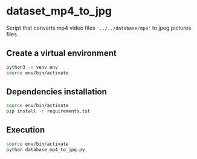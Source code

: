 # dataset_mp4_to_jpg
Script that converts mp4 video files `'../../database/mp4'` to jpeg pictures files.

## Create a virtual environment
```bash
python3 -m venv env
source env/bin/activate
```

## Dependencies installation
```bash
source env/bin/activate
pip install -r requirements.txt
```

## Execution
```bash
source env/bin/activate
python database_mp4_to_jpg.py
```
